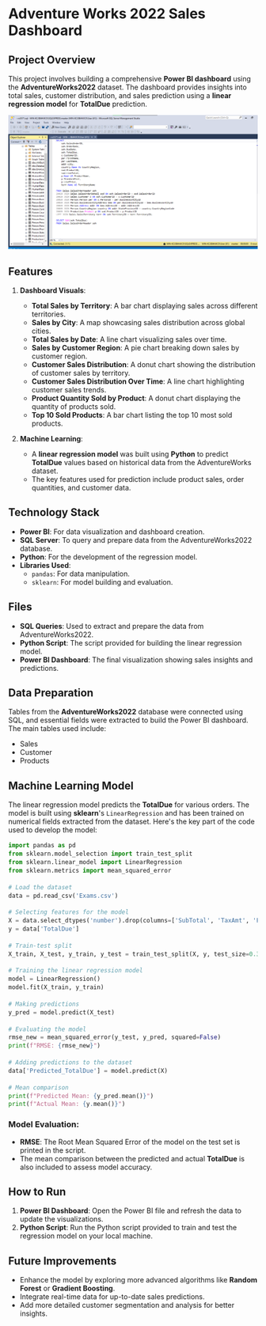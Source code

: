 # Adventure Works 2022 Sales Dashboard

## Project Overview

This project involves building a comprehensive **Power BI dashboard** using the **AdventureWorks2022** dataset. The dashboard provides insights into total sales, customer distribution, and sales prediction using a **linear regression model** for **TotalDue** prediction.

![alt text](image-2.png)

## Features

1. **Dashboard Visuals**:
    - **Total Sales by Territory**: A bar chart displaying sales across different territories.
    - **Sales by City**: A map showcasing sales distribution across global cities.
    - **Total Sales by Date**: A line chart visualizing sales over time.
    - **Sales by Customer Region**: A pie chart breaking down sales by customer region.
    - **Customer Sales Distribution**: A donut chart showing the distribution of customer sales by territory.
    - **Customer Sales Distribution Over Time**: A line chart highlighting customer sales trends.
    - **Product Quantity Sold by Product**: A donut chart displaying the quantity of products sold.
    - **Top 10 Sold Products**: A bar chart listing the top 10 most sold products.

2. **Machine Learning**:
    - A **linear regression model** was built using **Python** to predict **TotalDue** values based on historical data from the AdventureWorks dataset.
    - The key features used for prediction include product sales, order quantities, and customer data.

## Technology Stack

- **Power BI**: For data visualization and dashboard creation.
- **SQL Server**: To query and prepare data from the AdventureWorks2022 database.
- **Python**: For the development of the regression model.
- **Libraries Used**:
  - `pandas`: For data manipulation.
  - `sklearn`: For model building and evaluation.

## Files

- **SQL Queries**: Used to extract and prepare the data from AdventureWorks2022.
- **Python Script**: The script provided for building the linear regression model.
- **Power BI Dashboard**: The final visualization showing sales insights and predictions.

## Data Preparation

Tables from the **AdventureWorks2022** database were connected using SQL, and essential fields were extracted to build the Power BI dashboard. The main tables used include:
- Sales
- Customer
- Products

## Machine Learning Model

The linear regression model predicts the **TotalDue** for various orders. The model is built using **sklearn**'s `LinearRegression` and has been trained on numerical fields extracted from the dataset. Here's the key part of the code used to develop the model:

```python
import pandas as pd
from sklearn.model_selection import train_test_split
from sklearn.linear_model import LinearRegression
from sklearn.metrics import mean_squared_error

# Load the dataset
data = pd.read_csv('Exams.csv')

# Selecting features for the model
X = data.select_dtypes('number').drop(columns=['SubTotal', 'TaxAmt', 'Freight', 'TotalDue'])
y = data['TotalDue']

# Train-test split
X_train, X_test, y_train, y_test = train_test_split(X, y, test_size=0.3, random_state=42)

# Training the linear regression model
model = LinearRegression()
model.fit(X_train, y_train)

# Making predictions
y_pred = model.predict(X_test)

# Evaluating the model
rmse_new = mean_squared_error(y_test, y_pred, squared=False)
print(f"RMSE: {rmse_new}")

# Adding predictions to the dataset
data['Predicted_TotalDue'] = model.predict(X)

# Mean comparison
print(f"Predicted Mean: {y_pred.mean()}")
print(f"Actual Mean: {y.mean()}")
```

### Model Evaluation:
- **RMSE**: The Root Mean Squared Error of the model on the test set is printed in the script.
- The mean comparison between the predicted and actual **TotalDue** is also included to assess model accuracy.

## How to Run

1. **Power BI Dashboard**: Open the Power BI file and refresh the data to update the visualizations.
2. **Python Script**: Run the Python script provided to train and test the regression model on your local machine.

## Future Improvements

- Enhance the model by exploring more advanced algorithms like **Random Forest** or **Gradient Boosting**.
- Integrate real-time data for up-to-date sales predictions.
- Add more detailed customer segmentation and analysis for better insights.
